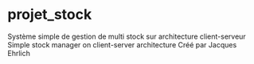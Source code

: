 # projet_stock
Système simple de gestion de multi stock sur architecture client-serveur    Simple stock manager on client-server architecture    Créé par Jacques Ehrlich
